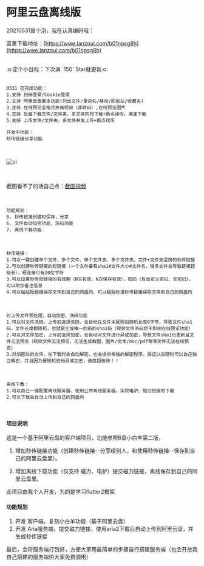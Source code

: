 # 阿里云盘离线版

20210531冒个泡，我在认真编码哦：

蓝奏下载地址：[https://wwe.lanzoui.com/b01npsg8h](https://wwe.lanzoui.com/b01npsg8h)

<br />
:o:定个小目标：下次满 `150` Star就更新:o:
<br />
<br />

``````
0531 已完成功能：
1.支持 扫码登录/Cookie登录
2.支持 阿里云盘基本功能(列出文件/重命名/移动/回收站/收藏夹)
3.支持 在线预览全格式原画视频（非转码）,在线预览图片
4.支持 批量下载文件/文件夹，多文件同时下载+断点续传。满速下载
5.支持 上传文件/文件夹，多文件并发上传+断点续传

开发中功能：
秒传链接分享功能
``````

<br />

![ui](https://files.xiami.com/musician-avatar/07d8ec1a38a5462c3afbfac41413b8af/a7a5f9bd75333768990a48931fd4f6d3-846x558.gif)

<br />

截图看不了的话自己点：[截图视频](https://files.xiami.com/musician-avatar/07d8ec1a38a5462c3afbfac41413b8af/a7a5f9bd75333768990a48931fd4f6d3-846x558.gif)
 
 <br />
  
``````
功能规划：
5. 秒传链接创建和保存，分享
6. 文件自动加密功能、洗码功能
7. 离线下载功能
``````

<br />

``````
秒传链接：
1.可以一键创建单个文件、多个文件、单个文件夹、多个文件夹、文件+文件夹混排的秒传链接
2.可以创建秒传链接的短链接（一个文件要有sha1#文件大小#文件名，很多文件会导致链接超级长），短连接只有20位字符
3.可以设置秒传短链接的有效期（N天有效，N次保存有效），密码（有自定义密码、无密码），可以附加备注信息
4.可以粘贴短链接保存文件到自己的网盘内、可以粘贴标准秒传链接保存文件到自己的网盘内
``````

<br />

``````
对上传文件预处理，自动加密、洗码功能
1.可以对文件洗码，上传前选择洗码，会自动在文件末尾附加随机长度0字节，导致文件sha1码，文件长度都随机，也就是生成唯一的新的sha1码（视频文件洗码后不影响在线预览功能）
2.可以对文件加密，上传前选择加密，会自动对文件进行异或加密，导致文件sha1码更新且文件无法预览（视频文件无法预览，无法生成截图，图片/文本/doc/pdf等等文件无法在线预览）
3.对加密后的文件，在下载时会自动解密，也会提供单独的解密程序。保证以后随时可以自己独立解密，并且因为是随机密码异或加密，速度超级快！！
``````

<br />

``````
离线下载：
1.可以自己一键配置离线服务器、使用公共离线服务器。实现电驴、磁力链接的下载
2.可以下载后自动上传到自己的网盘内
``````
<br />

#### 项目说明

这是一个基于阿里云盘的客户端项目，功能参照6盘小白羊第二版，

1. 增加秒传链接功能（创建秒传链接--分享给别人，和使用秒传链接--保存到自己的阿里云盘里）。

2. 增加离线下载功能（仅支持 磁力、电驴）提交磁力链接，离线保存到自己的阿里云盘里。

此项目由我个人开发，为的是学习flutter2框架


#### 功能规划

1. 开发 客户端，复刻小白羊功能（基于阿里云盘）
2. 开发 Aria服务端，提交磁力链接，使用aria2下载后自动上传到阿里云盘，并生成秒传链接

最后，会将服务端打包好，方便大家用最简单的步骤自行搭建服务端（也会开放我自己搭建的服务端供大家免费调用）




